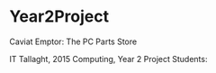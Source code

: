 # Year2Project
Caviat Emptor: The PC Parts Store

IT Tallaght, 2015
Computing, Year 2 Project
Students: 

